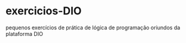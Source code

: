 # exercicios-DIO
pequenos exercícios de prática de lógica de programação oriundos da plataforma DIO
